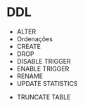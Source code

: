 # DDL

- ALTER
- Ordenações
- CREATE
- DROP
- DISABLE TRIGGER
- ENABLE TRIGGER
- RENAME
- UPDATE STATISTICS
* TRUNCATE TABLE